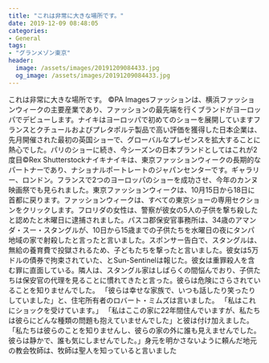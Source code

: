 ```yaml
---
title: "これは非常に大きな場所です。"
date: 2019-12-09 08:48:05
categories:
- General
tags:
- "グランメゾン東京"
header:
  image: /assets/images/20191209084433.jpg
  og_image: /assets/images/20191209084433.jpg
---
```


これは非常に大きな場所です。 ©PA Imagesファッションは、横浜ファッションウィークの主要産業であり、ファッションの最先端を行くブランドがヨーロッパでデビューします。ナイキはヨーロッパで初めてのショーを展開していますフランスとクチュールおよびプレタポルテ製品で高い評価を獲得した日本企業は、先月開催された最初の英国ショーで、グローバルなプレゼンスを拡大することに熱心でした。パリのショーに続き、今シーズンの日本ブランドとしてはこれが2度目©Rex Shutterstockナイキナイキは、東京ファッションウィークの長期的なパートナーであり、ナショナルポートレートのジャパンセンターです。ギャラリー、ロンドン。フランスで2つのヨーロッパのショーを成功させ、今年のカンヌ映画祭でも見られました。東京ファッションウィークは、10月15日から18日に首都に戻ります。ファッションウィークは、すべての東京ショーの専用セクションをクリックします。フロリダの女性は、警察が彼女の5人の子供を撃ち殺したと認めたと木曜日に逮捕されました。パスコ郡保安官事務所は、34歳のアマンダ・スー・スタングルが、10日から15歳までの子供たちを水曜日の夜にタンパ地域の家で射殺したと言ったと言いました。スポンサー告白で、スタングルは、無給の養育費で投獄されるため、子どもたちを撃ったと言いました。彼女は5万ドルの債券で拘束されていた、とSun-Sentinelは報じた。彼女は重罪殺人を含む罪に直面している。隣人は、スタングル家はしばらくの間悩んでおり、子供たちは保安官の代理を見ることに慣れてきたと言った。彼らは危険にさらされていることを知りませんでした。 「彼らは幸せな家族で、いつも話したり笑ったりしていました」と、住宅所有者のロバート・ミムズは言いました。 「私はこれにショックを受けています。」 「私はここの家に22年間住んでいますが、私たちは彼らにどんな種類の問題も抱えていませんでした」と彼は付け加えました。 「私たちは彼らのことを知りませんし、彼らの家の外に誰も見えませんでした。彼らは静かで、誰も気にしませんでした。」身元を明かさないように頼んだ地元の教会牧師は、牧師は聖人を知っていると言いました
